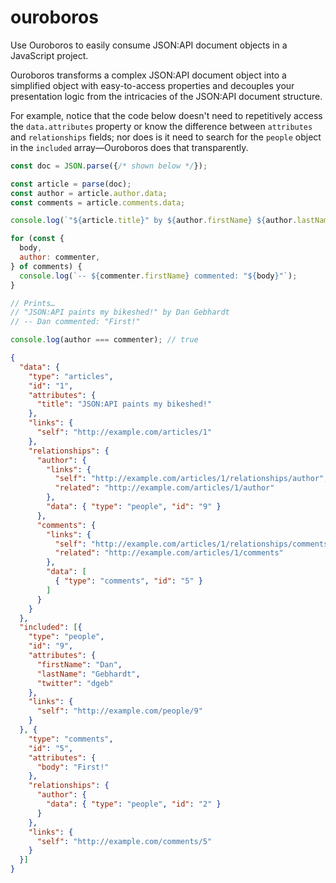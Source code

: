 # ouroboros

Use Ouroboros to easily consume JSON:API document objects in a JavaScript project.

Ouroboros transforms a complex JSON:API document object into a simplified object with easy-to-access properties and decouples your presentation logic from the intricacies of the JSON:API document structure.

For example, notice that the code below doesn't need to repetitively access the `data.attributes` property or know the difference between `attributes` and `relationships` fields; nor does is it need to search for the `people` object in the `included` array—Ouroboros does that transparently.

```js
const doc = JSON.parse({/* shown below */});

const article = parse(doc);
const author = article.author.data;
const comments = article.comments.data;

console.log(`"${article.title}" by ${author.firstName} ${author.lastName}`);

for (const {
  body,
  author: commenter,
} of comments) {
  console.log(`-- ${commenter.firstName} commented: "${body}"`);
}

// Prints…
// "JSON:API paints my bikeshed!" by Dan Gebhardt
// -- Dan commented: "First!"

console.log(author === commenter); // true
```

```json
{
  "data": {
    "type": "articles",
    "id": "1",
    "attributes": {
      "title": "JSON:API paints my bikeshed!"
    },
    "links": {
      "self": "http://example.com/articles/1"
    },
    "relationships": {
      "author": {
        "links": {
          "self": "http://example.com/articles/1/relationships/author",
          "related": "http://example.com/articles/1/author"
        },
        "data": { "type": "people", "id": "9" }
      },
      "comments": {
        "links": {
          "self": "http://example.com/articles/1/relationships/comments",
          "related": "http://example.com/articles/1/comments"
        },
        "data": [
          { "type": "comments", "id": "5" }
        ]
      }
    }
  },
  "included": [{
    "type": "people",
    "id": "9",
    "attributes": {
      "firstName": "Dan",
      "lastName": "Gebhardt",
      "twitter": "dgeb"
    },
    "links": {
      "self": "http://example.com/people/9"
    }
  }, {
    "type": "comments",
    "id": "5",
    "attributes": {
      "body": "First!"
    },
    "relationships": {
      "author": {
        "data": { "type": "people", "id": "2" }
      }
    },
    "links": {
      "self": "http://example.com/comments/5"
    }
  }]
}
```
